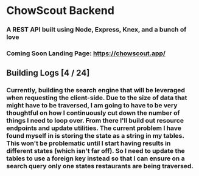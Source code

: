 # ChowScout Backend

### A REST API built using Node, Express, Knex, and a bunch of love

### Coming Soon Landing Page: https://chowscout.app/

## Building Logs [4 / 24]

### Currently, building the search engine that will be leveraged when requesting the client-side. Due to the size of data that might have to be traversed, I am going to have to be very thoughtful on how I continuously cut down the number of things I need to loop over. From there I'll build out resource endpoints and update utilities. The current problem I have found myself in is storing the state as a string in my tables. This won't be problematic until I start having results in different states (which isn't far off). So I need to update the tables to use a foreign key instead so that I can ensure on a search query only one states restaurants are being traversed.
